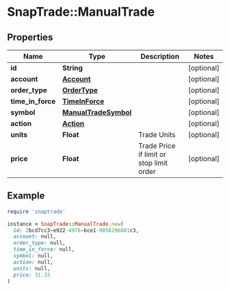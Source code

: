 # SnapTrade::ManualTrade

## Properties

| Name | Type | Description | Notes |
| ---- | ---- | ----------- | ----- |
| **id** | **String** |  | [optional] |
| **account** | [**Account**](Account.md) |  | [optional] |
| **order_type** | [**OrderType**](OrderType.md) |  | [optional] |
| **time_in_force** | [**TimeInForce**](TimeInForce.md) |  | [optional] |
| **symbol** | [**ManualTradeSymbol**](ManualTradeSymbol.md) |  | [optional] |
| **action** | [**Action**](Action.md) |  | [optional] |
| **units** | **Float** | Trade Units | [optional] |
| **price** | **Float** | Trade Price if limit or stop limit order | [optional] |

## Example

```ruby
require 'snaptrade'

instance = SnapTrade::ManualTrade.new(
  id: 2bcd7cc3-e922-4976-bce1-9858296801c3,
  account: null,
  order_type: null,
  time_in_force: null,
  symbol: null,
  action: null,
  units: null,
  price: 31.33
)
```

